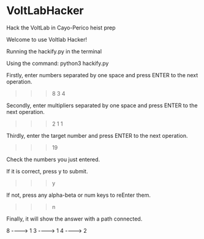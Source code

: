 # VoltLabHacker
Hack the VoltLab in Cayo-Perico heist prep

Welcome to use Voltlab Hacker!

Running the hackify.py in the terminal

Using the command:  python3 hackify.py

Firstly, enter numbers separated by one space and press ENTER to the next operation.

>>>8 3 4

Secondly, enter multipliers separated by one space and press ENTER to the next operation.

>>>2 1 1

Thirdly, enter the target number and press ENTER to the next operation.

>>>19

Check the numbers you just entered. 

If it is correct, press y to submit.

>>>y

If not, press any alpha-beta or num keys to reEnter them.

>>>n

Finally, it will show the answer with a path connected.

8 ----> 1
3 ----> 1
4 ----> 2


